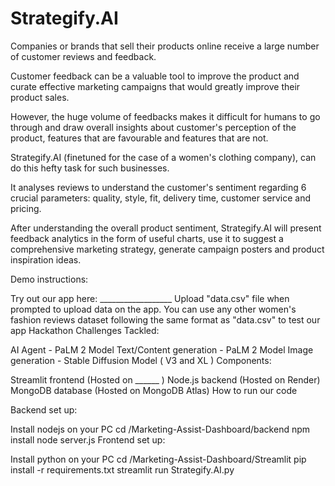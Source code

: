 # Strategify.AI

Companies or brands that sell their products online receive a large number of customer reviews and feedback.

Customer feedback can be a valuable tool to improve the product and curate effective marketing campaigns that would greatly improve their product sales.

However, the huge volume of feedbacks makes it difficult for humans to go through and draw overall insights about customer's perception of the product, features that are favourable and features that are not.

Strategify.AI (finetuned for the case of a women's clothing company), can do this hefty task for such businesses.

It analyses reviews to understand the customer's sentiment regarding 6 crucial parameters: quality, style, fit, delivery time, customer service and pricing.

After understanding the overall product sentiment, Strategify.AI will present feedback analytics in the form of useful charts, use it to suggest a comprehensive marketing strategy, generate campaign posters and product inspiration ideas.

Demo instructions:

Try out our app here: __________________
Upload "data.csv" file when prompted to upload data on the app. You can use any other women's fashion reviews dataset following the same format as "data.csv" to test our app
Hackathon Challenges Tackled:

AI Agent - PaLM 2 Model
Text/Content generation - PaLM 2 Model
Image generation - Stable Diffusion Model ( V3 and XL )
Components:

Streamlit frontend (Hosted on ______ )
Node.js backend (Hosted on Render)
MongoDB database (Hosted on MongoDB Atlas)
How to run our code

Backend set up:

Install nodejs on your PC
cd /Marketing-Assist-Dashboard/backend
npm install
node server.js
Frontend set up:

Install python on your PC
cd /Marketing-Assist-Dashboard/Streamlit
pip install -r requirements.txt
streamlit run Strategify.AI.py
